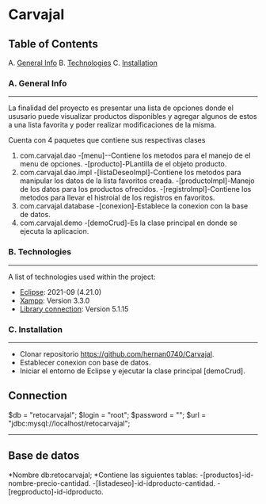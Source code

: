 # Carvajal

## Table of Contents
A. [General Info](#general-info)
B. [Technologies](#technologies)
C. [Installation](#installation)

### A.  General Info
***
La finalidad del proyecto es presentar una lista de opciones donde el ususario puede visualizar productos disponibles y agregar algunos de estos a una lista favorita
y poder realizar modificaciones de la misma.

Cuenta con 4 paquetes que contiene sus respectivas clases


1. com.carvajal.dao
    -[menu]--Contiene los metodos para el manejo de el menu de opciones.
    -[producto]-PLantilla de el objeto producto.
2. com.carvajal.dao.impl
    -[listaDeseoImpl]-Contiene los metodos para manipular los datos de la lista favoritos creada.
    -[productoImpl]-Manejo de los datos para los productos ofrecidos.
    -[registroImpl]-Contiene los metodos para llevar el histroial de los registros en favoritos.
3. com.carvajal.database
    -[conexion]-Establece la conexion con la base de datos.
4. com.carvajal.demo
    -[demoCrud]-Es la clase principal en donde se ejecuta la aplicacion.


### B. Technologies
***
A list of technologies used within the project:
* [Eclipse](https://www.eclipse.org/downloads/): 2021-09 (4.21.0) 
* [Xampp](https://www.apachefriends.org/es/download.html): Version 3.3.0
* [Library connection](https://mvnrepository.com/artifact/mysql/mysql-connector-java/5.1.15): Version 5.1.15
### C. Installation
***
* Clonar repositorio https://github.com/hernan0740/Carvajal.
* Establecer conexion con base de datos.
* Iniciar el entorno de Eclipse y ejecutar la clase principal [demoCrud].

## Connection
$db = "retocarvajal";
$login = "root";
$password = "";
$url = "jdbc:mysql://localhost/retocarvajal";
***
## Base de datos
*Nombre db:retocarvajal;
*Contiene las siguientes tablas:
-[productos]-id-nombre-precio-cantidad.
-[listadeseo]-id-idproducto-cantidad.
-[regproducto]-id-idproducto.

